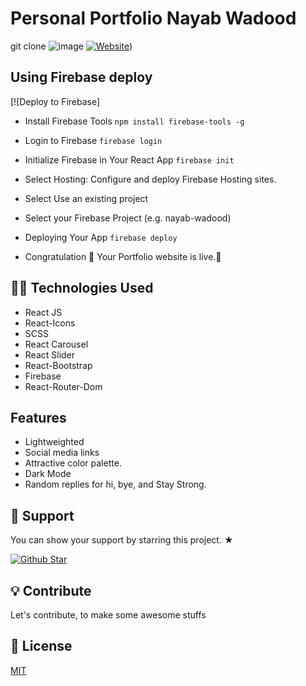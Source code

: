 # Personal Portfolio Nayab Wadood

git clone
![image](https://user-images.githubusercontent.com/86098390/222922881-b38d655d-df02-4dc8-a419-a6efa50f1916.png)
[![Website](https://img.shields.io/website?style=for-the-badge&up_message=Demo&url=https%3A%2F%2Fvima.netlify.app%2F)](https://nayab-wadood-99.web.app/))

## Using Firebase deploy
[![Deploy to Firebase]
- Install Firebase Tools `npm install firebase-tools -g`
- Login to Firebase `firebase login`
- Initialize Firebase in Your React App `firebase init`
- Select Hosting: Configure and deploy Firebase Hosting sites.
- Select Use an existing project
- Select your Firebase Project (e.g. nayab-wadood)
- Deploying Your App `firebase deploy`

- Congratulation 🎉 Your Portfolio website is live.🥳

## 👨‍💻 Technologies Used

- React JS
- React-Icons
- SCSS
- React Carousel
- React Slider
- React-Bootstrap
- Firebase
- React-Router-Dom

## Features

- Lightweighted
- Social media links
- Attractive color palette.
- Dark Mode
- Random replies for hi, bye, and Stay Strong.

## 💖 Support

<p>You can show your support by starring this project. ★</p>
<a href="https://github.com/arifszn/gitprofile/stargazers">
  <img src="https://img.shields.io/github/stars/arifszn/gitprofile?style=social" alt="Github Star">
</a>

## 💡 Contribute

Let's contribute, to make some awesome stuffs

## 📄 License

[MIT](https://github.com/arifszn/gitprofile/blob/main/LICENSE)
